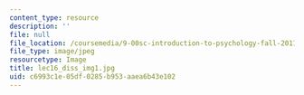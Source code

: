 ```yaml
---
content_type: resource
description: ''
file: null
file_location: /coursemedia/9-00sc-introduction-to-psychology-fall-2011/c6993c1e05df0285b953aaea6b43e102_lec16_diss_img1.jpg
file_type: image/jpeg
resourcetype: Image
title: lec16_diss_img1.jpg
uid: c6993c1e-05df-0285-b953-aaea6b43e102
---
```

